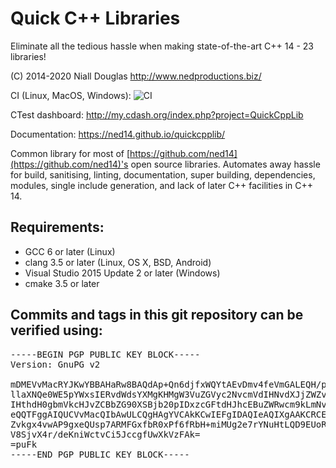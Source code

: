 # Quick C++ Libraries

Eliminate all the tedious hassle when making state-of-the-art C++ 14 - 23 libraries!

(C) 2014-2020 Niall Douglas http://www.nedproductions.biz/

CI (Linux, MacOS, Windows): ![CI](https://github.com/ned14/quickcpplib/workflows/CI/badge.svg?branch=master)

CTest dashboard: http://my.cdash.org/index.php?project=QuickCppLib

Documentation: https://ned14.github.io/quickcpplib/

Common library for most of [https://github.com/ned14](https://github.com/ned14)'s open source libraries. Automates away hassle for build, sanitising, linting, documentation, super building, dependencies, modules, single include generation, and lack of later C++ facilities in C++ 14.

## Requirements:
- GCC 6 or later (Linux)
- clang 3.5 or later (Linux, OS X, BSD, Android)
- Visual Studio 2015 Update 2 or later (Windows)
- cmake 3.5 or later

## Commits and tags in this git repository can be verified using:
<pre>
-----BEGIN PGP PUBLIC KEY BLOCK-----
Version: GnuPG v2

mDMEVvMacRYJKwYBBAHaRw8BAQdAp+Qn6djfxWQYtAEvDmv4feVmGALEQH/pYpBC
llaXNQe0WE5pYWxsIERvdWdsYXMgKHMgW3VuZGVyc2NvcmVdIHNvdXJjZWZvcmdl
IHthdH0gbmVkcHJvZCBbZG90XSBjb20pIDxzcGFtdHJhcEBuZWRwcm9kLmNvbT6I
eQQTFggAIQUCVvMacQIbAwULCQgHAgYVCAkKCwIEFgIDAQIeAQIXgAAKCRCELDV4
Zvkgx4vwAP9gxeQUsp7ARMFGxfbR0xPf6fRbH+miMUg2e7rYNuHtLQD9EUoR32We
V8SjvX4r/deKniWctvCi5JccgfUwXkVzFAk=
=puFk
-----END PGP PUBLIC KEY BLOCK-----
</pre>
